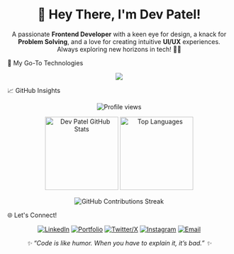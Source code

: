 <h1 align="center">👋 Hey There, I'm Dev Patel!</h1>

<p align="center">
A passionate <b>Frontend Developer</b> with a keen eye for design, a knack for <b>Problem Solving</b>, and a love for creating intuitive <b>UI/UX</b> experiences. Always exploring new horizons in tech! 🧑‍💻
</p>

🚀 My Go-To Technologies
<p align="center">
<img src="https://skillicons.dev/icons?i=html,css,js,ts,react,tailwind,materialui,nodejs,git,github,figma,canva&perline=6&theme=dark&animate=true" />
</p>

📈 GitHub Insights
<p align="center">
<img src="https://komarev.com/ghpvc/?username=Dev-Patel-4522&color=blue" alt="Profile views" />
</p>

<p align="center">
<img src="https://github-readme-stats.vercel.app/api?username=Dev-Patel-4522&show_icons=true&theme=radical&hide_border=true&count_private=true" alt="Dev Patel GitHub Stats" height="165" />
<img src="https://github-readme-stats.vercel.app/api/top-langs/?username=Dev-Patel-4522&layout=compact&theme=radical&hide_border=true" alt="Top Languages" height="165" />
</p>

<p align="center">
<img src="https://github-readme-streak-stats.herokuapp.com/?user=Dev-Patel-4522&theme=radical&hide_border=true" alt="GitHub Contributions Streak" />
</p>

🌐 Let's Connect!
<p align="center">
<a href="https://www.linkedin.com/in/dev-patel-0bba48219/" target="_blank"><img src="https://img.shields.io/badge/LinkedIn-0A66C2?style=for-the-badge&logo=linkedin&logoColor=white" alt="LinkedIn"/></a>
<a href="https://dev-portfoliosite.netlify.app/" target="_blank"><img src="https://img.shields.io/badge/Portfolio-FF7139?style=for-the-badge&logo=firefox&logoColor=white" alt="Portfolio"/></a>
<a href="https://x.com/devmghpatel" target="_blank"><img src="https://img.shields.io/badge/Twitter/X-000000?style=for-the-badge&logo=x&logoColor=white" alt="Twitter/X"/></a>
<a href="https://www.instagram.com/npm.dev/" target="_blank"><img src="https://img.shields.io/badge/Instagram-E4405F?style=for-the-badge&logo=instagram&logoColor=white" alt="Instagram"/></a>
<a href="mailto:devpatel7524@gmail.com"><img src="https://img.shields.io/badge/Email-D14836?style=for-the-badge&logo=gmail&logoColor=white" alt="Email"/></a>
</p>

<p align="center"><i>✨ “Code is like humor. When you have to explain it, it’s bad.” ✨</i></p>
